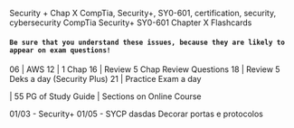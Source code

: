Security + Chap X
CompTia, Security+, SY0-601, certification, security, cybersecurity
CompTia Security+ SY0-601 Chapter X Flashcards


#### `Be sure that you understand these issues, because they are likely to appear on exam questions!`

06 | AWS
12 | 1 Chap
16 | Review 5 Chap Review Questions
18 | Review 5 Deks a day (Security Plus)
21 | Practice Exam a day

| 55 PG of Study Guide
| Sections on Online Course

01/03 - Security+
01/05 - SYCP
dasdas
Decorar portas e protocolos